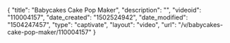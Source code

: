 {
    "title": "Babycakes Cake Pop Maker",
    "description": "",
    "videoid": "110004157",
    "date_created": "1502524942",
    "date_modified": "1504247457",
    "type": "captivate",
    "layout": "video",
    "url": "\/v\/babycakes-cake-pop-maker\/110004157"
}